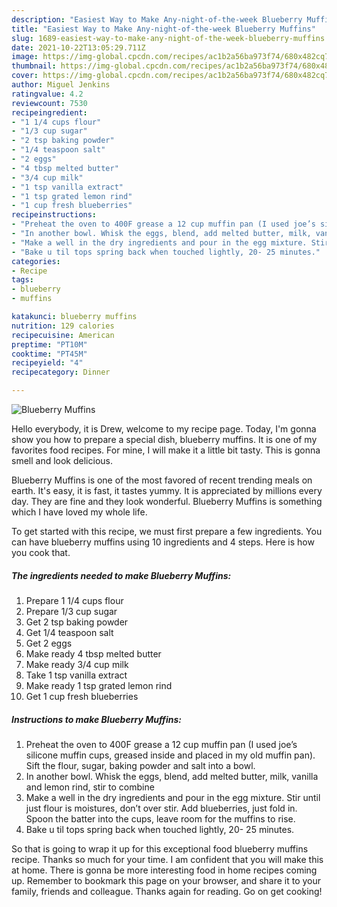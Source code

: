 ```yaml
---
description: "Easiest Way to Make Any-night-of-the-week Blueberry Muffins"
title: "Easiest Way to Make Any-night-of-the-week Blueberry Muffins"
slug: 1689-easiest-way-to-make-any-night-of-the-week-blueberry-muffins
date: 2021-10-22T13:05:29.711Z
image: https://img-global.cpcdn.com/recipes/ac1b2a56ba973f74/680x482cq70/blueberry-muffins-recipe-main-photo.jpg
thumbnail: https://img-global.cpcdn.com/recipes/ac1b2a56ba973f74/680x482cq70/blueberry-muffins-recipe-main-photo.jpg
cover: https://img-global.cpcdn.com/recipes/ac1b2a56ba973f74/680x482cq70/blueberry-muffins-recipe-main-photo.jpg
author: Miguel Jenkins
ratingvalue: 4.2
reviewcount: 7530
recipeingredient:
- "1 1/4 cups flour"
- "1/3 cup sugar"
- "2 tsp baking powder"
- "1/4 teaspoon salt"
- "2 eggs"
- "4 tbsp melted butter"
- "3/4 cup milk"
- "1 tsp vanilla extract"
- "1 tsp grated lemon rind"
- "1 cup fresh blueberries"
recipeinstructions:
- "Preheat the oven to 400F grease a 12 cup muffin pan (I used joe’s silicone muffin cups, greased inside and placed in my old muffin pan). Sift the flour, sugar, baking powder and salt into a bowl."
- "In another bowl. Whisk the eggs, blend, add melted butter, milk, vanilla and lemon rind, stir to combine"
- "Make a well in the dry ingredients and pour in the egg mixture. Stir until just flour is moistures, don’t over stir. Add blueberries, just fold in. Spoon the batter into the cups, leave room for the muffins to rise."
- "Bake u til tops spring back when touched lightly, 20- 25 minutes."
categories:
- Recipe
tags:
- blueberry
- muffins

katakunci: blueberry muffins 
nutrition: 129 calories
recipecuisine: American
preptime: "PT10M"
cooktime: "PT45M"
recipeyield: "4"
recipecategory: Dinner

---
```



![Blueberry Muffins](https://img-global.cpcdn.com/recipes/ac1b2a56ba973f74/680x482cq70/blueberry-muffins-recipe-main-photo.jpg)

Hello everybody, it is Drew, welcome to my recipe page. Today, I'm gonna show you how to prepare a special dish, blueberry muffins. It is one of my favorites food recipes. For mine, I will make it a little bit tasty. This is gonna smell and look delicious.

Blueberry Muffins is one of the most favored of recent trending meals on earth. It's easy, it is fast, it tastes yummy. It is appreciated by millions every day. They are fine and they look wonderful. Blueberry Muffins is something which I have loved my whole life.




To get started with this recipe, we must first prepare a few ingredients. You can have blueberry muffins using 10 ingredients and 4 steps. Here is how you cook that.

<!--inarticleads1-->

##### The ingredients needed to make Blueberry Muffins:

1. Prepare 1 1/4 cups flour
1. Prepare 1/3 cup sugar
1. Get 2 tsp baking powder
1. Get 1/4 teaspoon salt
1. Get 2 eggs
1. Make ready 4 tbsp melted butter
1. Make ready 3/4 cup milk
1. Take 1 tsp vanilla extract
1. Make ready 1 tsp grated lemon rind
1. Get 1 cup fresh blueberries




<!--inarticleads2-->

##### Instructions to make Blueberry Muffins:

1. Preheat the oven to 400F grease a 12 cup muffin pan (I used joe’s silicone muffin cups, greased inside and placed in my old muffin pan). Sift the flour, sugar, baking powder and salt into a bowl.
1. In another bowl. Whisk the eggs, blend, add melted butter, milk, vanilla and lemon rind, stir to combine
1. Make a well in the dry ingredients and pour in the egg mixture. Stir until just flour is moistures, don’t over stir. Add blueberries, just fold in. Spoon the batter into the cups, leave room for the muffins to rise.
1. Bake u til tops spring back when touched lightly, 20- 25 minutes.




So that is going to wrap it up for this exceptional food blueberry muffins recipe. Thanks so much for your time. I am confident that you will make this at home. There is gonna be more interesting food in home recipes coming up. Remember to bookmark this page on your browser, and share it to your family, friends and colleague. Thanks again for reading. Go on get cooking!
